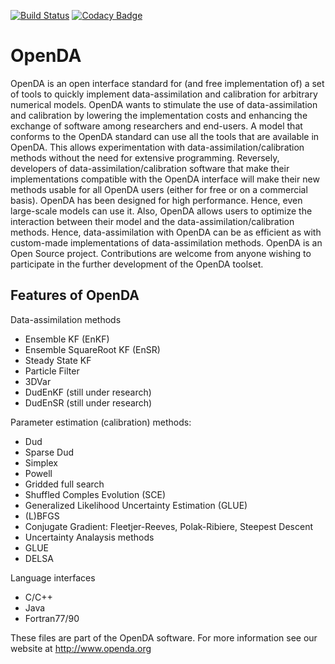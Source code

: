 [![Build Status](https://travis-ci.org/OpenDA-Association/OpenDA.svg?branch=master)](https://travis-ci.org/OpenDA-Association/OpenDA)
[![Codacy Badge](https://api.codacy.com/project/badge/Grade/465833e082b54b279105a280b36c75b8)](https://www.codacy.com/gh/OpenDA-Association/OpenDA?utm_source=github.com&utm_medium=referral&utm_content=OpenDA-Association/OpenDA&utm_campaign=Badge_Grade)

# OpenDA

OpenDA is an open interface standard for (and free implementation of) a set of tools to quickly implement data-assimilation and calibration for arbitrary numerical models. OpenDA wants to stimulate the use of data-assimilation and calibration by lowering the implementation costs and enhancing the exchange of software among researchers and end-users.
A model that conforms to the OpenDA standard can use all the tools that are available in OpenDA. This allows experimentation with data-assimilation/calibration methods without the need for extensive programming. Reversely, developers of data-assimilation/calibration software that make their implementations compatible with the OpenDA interface will make their new methods usable for all OpenDA users (either for free or on a commercial basis).
OpenDA has been designed for high performance. Hence, even large-scale models can use it. Also, OpenDA allows users to optimize the interaction between their model and the data-assimilation/calibration methods. Hence, data-assimilation with OpenDA can be as efficient as with custom-made implementations of data-assimilation methods.
OpenDA is an Open Source project. Contributions are welcome from anyone wishing to participate in the further development of the OpenDA toolset.

## Features of OpenDA

Data-assimilation methods

-   Ensemble KF (EnKF)
-   Ensemble SquareRoot KF (EnSR)
-   Steady State KF
-   Particle Filter
-   3DVar
-   DudEnKF (still under research)
-   DudEnSR (still under research)

Parameter estimation (calibration) methods:

-   Dud
-   Sparse Dud
-   Simplex
-   Powell
-   Gridded full search
-   Shuffled Comples Evolution (SCE)
-   Generalized Likelihood Uncertainty Estimation (GLUE)
-   (L)BFGS
-   Conjugate Gradient: Fleetjer-Reeves, Polak-Ribiere, Steepest Descent
-   Uncertainty Analaysis methods
-   GLUE
-   DELSA

Language interfaces

-   C/C++
-   Java
-   Fortran77/90

These files are part of the OpenDA software. For more information see our website at
<http://www.openda.org>
